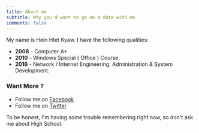 ```yaml
---
title: About me
subtitle: Why you'd want to go on a date with me
comments: false
---
```


My name is Hein Htet Kyaw. I have the following qualities:

- **2008** - Computer A+
- **2010** - Windows Special ( Office ) Course.
- **2016** - Network / Internet Engineering, Administration & System Development.

### Want More ?

- Follow me on [Facebook](https://fb.me/CallMePuTuTuLay)
- Follow me on [Twitter](https://twitter.com/HeinHtetKyaw_)

To be honest, I'm having some trouble remembering right now, so don't ask me about High School.